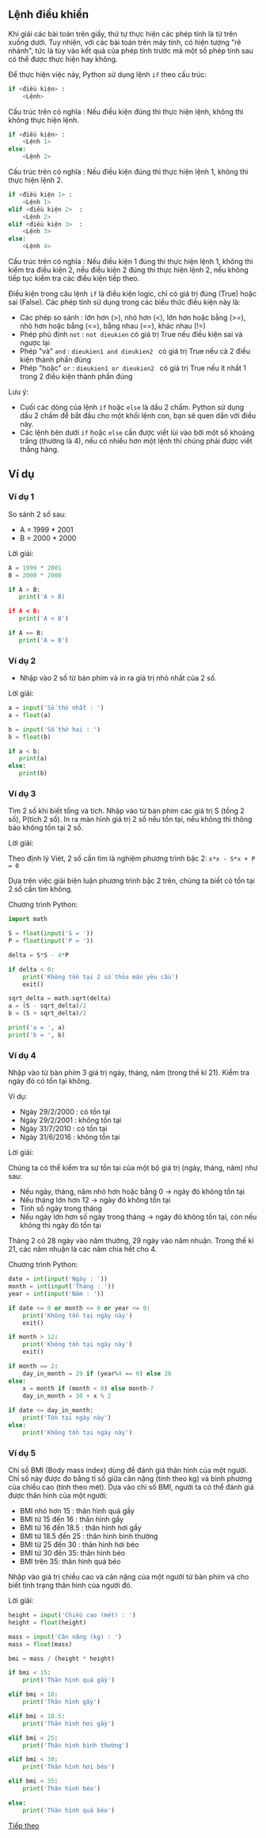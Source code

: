 ## Lệnh điều khiển

Khi giải các bài toán trên giấy, thứ tự thực hiện các phép tính là từ trên xuống dưới. Tuy nhiên, với các bài toán trên máy tính, có hiện tượng "rẽ nhánh", tức là tùy vào kết quả của phép tính trước mà một số phép tính sau có thể được thực hiện hay không.

Để thực hiện việc này, Python sử dụng lệnh ```if``` theo cấu trúc:

```python
if <điều kiện> :
    <Lệnh>
```
Cấu trúc trên có nghĩa : Nếu điều kiện đúng thì thực hiện lệnh, không thì không thực hiện lệnh.

```python
if <điều kiện> :
    <Lệnh 1>
else:
    <Lệnh 2>
```
Cấu trúc trên có nghĩa : Nếu điều kiện đúng thì thực hiện lệnh 1, không thì thực hiện lệnh 2.

```python
if <điều kiện 1> :
    <Lệnh 1>
elif <điều kiện 2>  :
    <Lệnh 2>
elif <điều kiện 3>  :
    <Lệnh 3>
else:
    <Lệnh 4>
```
Cấu trúc trên có nghĩa : Nếu điều kiện 1 đúng thì thực hiện lệnh 1, không thì kiểm tra điều kiện 2, nếu điều kiện 2 đúng thì thực hiện lệnh 2, nếu không tiếp tục kiểm tra các điều kiện tiếp theo.

Điều kiện trong câu lệnh ```if``` là điều kiện logic, chỉ có giá trị đúng (True) hoặc sai (False). Các phép tính sử dụng trong các biểu thức điều kiện này là:
 - Các phép so sánh : lớn hơn (>), nhỏ hơn (<), lớn hơn hoặc bằng (>=), nhỏ hơn hoặc bằng (<=), bằng nhau (==), khác nhau (!=)
 - Phép phủ định ```not``` : ```not dieukien``` có giá trị True nếu điều kiện sai và ngược lại
 - Phép "và" ```and``` : ```dieukien1 and dieukien2 ``` có giá trị True nếu cả 2 điều kiện thành phần đúng
 - Phép "hoặc" ```or``` : ```dieukien1 or dieukien2 ``` có giá trị True nếu ít nhất 1 trong 2 điều kiện thành phần đúng

Lưu ý:
 - Cuối các dòng của lệnh ```if``` hoặc ```else``` là dấu 2 chấm. Python sử dụng dấu 2 chấm để bắt đầu cho một khối lệnh con, bạn sẽ quen dần với điều này.
 - Các lệnh bên dưới ```if``` hoặc ```else``` cần được viết lùi vào bởi một số khoảng trắng (thường là 4), nếu có nhiều hơn một lệnh thì chúng phải được viết thẳng hàng.

## Ví dụ

### Ví dụ 1
So sánh 2 số sau:
 - A = 1999 * 2001
 - B = 2000 * 2000

Lời giải:

```python
A = 1999 * 2001
B = 2000 * 2000

if A > B:
   print('A > B)

if A < B:
   print('A < B')

if A == B:
   print('A = B')
```

### Ví dụ 2
- Nhập vào 2 số từ bàn phím và in ra giá trị nhỏ nhất của 2 số.

Lời giải:

```python
a = input('Số thứ nhất : ')
a = float(a)

b = input('Số thứ hai : ')
b = float(b)

if a < b:
   print(a)
else:
   print(b)
```

### Ví dụ 3
Tìm 2 số khi biết tổng và tích. Nhập vào từ bàn phím các giá trị S (tổng 2 số), P(tích 2 số). In ra màn hình giá trị 2 số nếu tồn tại, nếu không thì thông báo không tồn tại 2 số.

Lời giải:

Theo định lý Viét, 2 số cần tìm là nghiệm phương trình bậc 2:
  ```x*x - S*x + P = 0```

Dựa trên việc giải biện luận phương trình bậc 2 trên, chúng ta biết có tồn tại 2 số cần tìm không. 

Chương trình Python:

```python
import math

S = float(input('S = '))
P = float(input('P = '))

delta = S*S - 4*P

if delta < 0:
    print('Không tồn tại 2 số thỏa mãn yêu cầu')
    exit()

sqrt_delta = math.sqrt(delta)
a = (S - sqrt_delta)/2
b = (S + sqrt_delta)/2

print('a = ', a)
print('b = ', b)
```

### Ví dụ 4
Nhập vào từ bàn phím 3 giá trị ngày, tháng, năm (trong thế kỉ 21). Kiểm tra ngày đó có tồn tại không.

Ví dụ:
 - Ngày 29/2/2000 : có tồn tại
 - Ngày 29/2/2001 : không tồn tại
 - Ngày 31/7/2010 : có tồn tại
 - Ngày 31/6/2016 : không tồn tại

Lời giải:

Chúng ta có thể kiểm tra sự tồn tại của một bộ giá trị (ngày, tháng, năm) như sau:
 - Nếu ngày, tháng, năm nhỏ hơn hoặc bằng 0 -> ngày đó không tồn tại
 - Nếu tháng lớn hơn 12 -> ngày đó không tồn tại
 - Tính số ngày trong tháng
 - Nếu ngày lớn hơn số ngày trong tháng -> ngày đó không tồn tại, còn nếu không thì ngày đó tồn tại

Tháng 2 có 28 ngày vào năm thường, 29 ngày vào năm nhuận. Trong thế kỉ 21, các năm nhuận là các năm chia hết cho 4.

Chương trình Python:

```python
date = int(input('Ngày : '))
month = int(input('Tháng : '))
year = int(input('Năm : '))

if date <= 0 or month <= 0 or year <= 0:
    print('Không tồn tại ngày này')
    exit()

if month > 12:
    print('Không tồn tại ngày này')
    exit()

if month == 2:
    day_in_month = 29 if (year%4 == 0) else 28
else:
    x = month if (month < 8) else month-7
    day_in_month = 30 + x % 2
     
if date <= day_in_month:
    print('Tồn tại ngày này')
else:
    print('Không tồn tại ngày này')
```

### Ví dụ 5
Chỉ số BMI (Body mass index) dùng để đánh giá thân hình của một người. Chỉ số này được đo bằng tỉ số giữa cân nặng (tính theo kg) và bình phương của chiều cao (tính theo mét).
Dựa vào chỉ số BMI, người ta có thể đánh giá được thân hình của một người:
 - BMI nhỏ hơn 15 : thân hình quá gầy
 - BMI từ 15 đến 16 : thân hình gầy
 - BMI từ 16 đến 18.5 : thân hình hơi gầy
 - BMI từ 18.5 đến 25 : thân hình bình thường
 - BMI từ 25 đến 30 : thân hình hơi béo
 - BMI từ 30 đến 35: thân hình béo
 - BMI trên 35: thân hình quá béo

Nhập vào giá trị chiều cao và cân nặng của một người từ bàn phím và cho biết tình trạng thân hình của người đó.

Lời giải:

```python
height = input('Chiều cao (mét) : ')
height = float(height)

mass = input('Cân nặng (kg) : ')
mass = float(mass)

bmi = mass / (height * height)

if bmi < 15:
    print('Thân hình quá gầy')

elif bmi < 16:
    print('Thân hình gầy')

elif bmi < 18.5:
    print('Thân hình hơi gầy')

elif bmi < 25:
    print('Thân hình bình thường')

elif bmi < 30:
    print('Thân hình hơi béo')

elif bmi < 35:
    print('Thân hình béo')

else:
    print('Thân hình quá béo')
```

[Tiếp theo](Loop.md)


